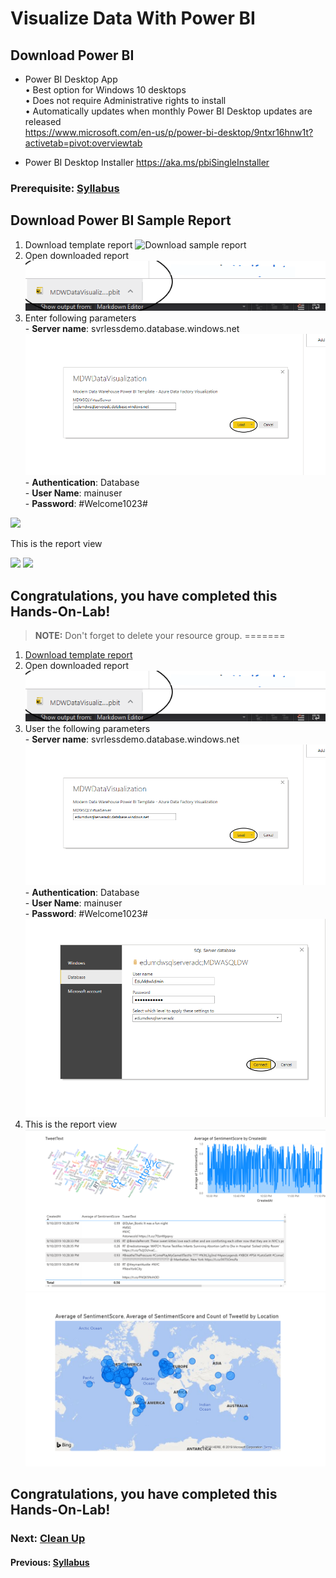 # Visualize Data With Power BI

## Download Power BI
* Power BI Desktop App 
    <br> • Best option for Windows 10 desktops 
	<br> • Does not require Administrative rights to install 
    <br> • Automatically updates when monthly Power BI Desktop updates are released
     <br> https://www.microsoft.com/en-us/p/power-bi-desktop/9ntxr16hnw1t?activetab=pivot:overviewtab
 
* Power BI Desktop Installer 
  https://aka.ms/pbiSingleInstaller
  
### Prerequisite: [Syllabus](./readme.md)

## Download Power BI Sample Report
1. Download template report
![Download sample report](TwitterSentiment.pbit)
1. Open downloaded report   
![](media/open-report.png)
1. Enter following parameters
<br> - **Server name**: svrlessdemo.database.windows.net
![](media/enter-server-name.png)
 <br> - **Authentication**: Database
 <br> - **User Name**: mainuser
 <br> - **Password**: #Welcome1023#

![](media/enter-credentials.png)

   This is the report view

   ![](media/report-view.png)
   ![](media/report-view1.png)


## Congratulations, you have completed this Hands-On-Lab! 

> **NOTE:** Don't forget to delete your resource group.
=======
1. [Download template report](media/Twittersentiment.pbit)
1. Open downloaded report   
![](media/open-report.png)
1. User the following parameters
 <br> - **Server name**: svrlessdemo.database.windows.net
 ![](media/enter-server-name.png)
 <br> - **Authentication**: Database
 <br> - **User Name**: mainuser
 <br> - **Password**: #Welcome1023# 
![](media/45-enter-credentials.png)
1. This is the report view
   ![](media/43-report-view.png)
   ![](media/44-report-view1.png)

## Congratulations, you have completed this Hands-On-Lab! 

### Next: [Clean Up](./clean-up.md) ###
#### Previous: [Syllabus](./readme.md) ####

